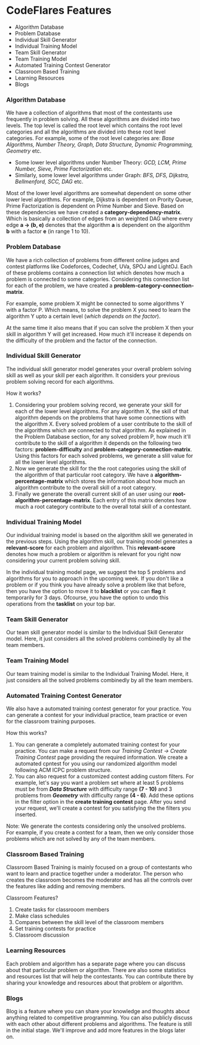 
# CodeFlares Features

 - Algorithm Database
 - Problem Database
 - Individual Skill Generator
 - Individual Training Model
 - Team Skill Generator
 - Team Training Model
 - Automated Training Contest Generator
 - Classroom Based Training
 - Learning Resources
 - Blogs
 
### Algorithm Database
We have a collection of algorithms that most of the contestants use frequently in problem solving. All these algorithms are divided into two levels. The top level is called the root level which contains the root level categories and all the algorithms are divided into these root level categories.
For example, some of the root level categories are: *Base Algorithms, Number Theory, Graph, Data Structure, Dynamic Programming, Geometry* etc.
 - Some lower level algorithms under Number Theory: *GCD, LCM, Prime Number, Sieve, Prime Factorization* etc.
 - Similarly, some lower level algorithms under Graph: *BFS, DFS, Dijkstra, Bellmenford, SCC, DAG* etc.

Most of the lower level algorithms are somewhat dependent on some other lower level algorithms. For example, Dijkstra is dependent on Prority Queue, Prime Factorization is dependent on Prime Number and Sieve. Based on these dependencies we have created a **category-dependency-matrix**. Which is basically a collection of edges from an weighted DAG where every edge **a -> (b, e)** denotes that the algorithm **a** is dependent on the algorithm **b** with a factor **e** (in range 1 to 10).

### Problem Database
We have a rich collection of problems from different online judges and contest platforms like Codeforces, Codechef, UVa, SPOJ and LightOJ. Each of these problems contains a connection list which denotes how much a problem is connected to some categories. Considering this connection list for each of the problem, we have created a **problem-category-connection-matrix**.

For example, some problem X might be connected to some algorithms Y with a factor  P. Which means, to solve the problem X you need to learn the algorithm Y upto a certain level (*which depends on the factor*).

At the same time it also means that if you can solve the problem X then your skill in algorithm Y will get increased. How much it'll increase it depends on the difficulty of the problem and the factor of the connection.

### Individual Skill Generator
The individual skill generator model generates your overall problem solving skill as well as your skill per each algorithm. It considers your previous problem solving record for each algorithms.

How it works?

1. Considering your problem solving record, we generate your skill for each of the lower level algorithms. For any algorithm X, the skill of that algorithm depends on the problems that have some connections with the algorithm X. Every solved problem of a user contribute to the skill of the algorithms which are connected to that algorithm. As explained in the Problem Database section, for any solved problem P, how much it'll contribute to the skill of a algorithm it depends on the following two factors: **problem-difficulty** and **problem-category-connection-matrix**. Using this factors for each solved problems, we generate a slill value for all the lower level algorithms.
3. Now we generate the skill for the the root categories using the skill of the algorithm of that particular root category. We have a **algorithm-percentage-matrix** which stores the information about how much an algorithm contribute to the overall skill of a root category.
4. Finally we generate the overall current skill of an user using our **root-algorithm-percentage-matrix**. Each entry of this matrix denotes how much a root category contribute to the overall total skill of a contestant.

 ### Individual Training Model
Our individual training model is based on the algorithm skill we generated in the previous steps. Using the algorithm skill, our training model generates a **relevant-score** for each problem and algorithm. This **relevant-score** denotes how much a problem or algorithm is relevant for you right now considering your current problem solving skill.

In the individual training model page, we suggest the top 5 problems and algorithms for you to approach in the upcoming week. If you don't like a problem or if you think you have already solve a problem like that before, then you have the option to move it to **blacklist** or you can **flag** it temporarily for 3 days. Ofcourse, you have the option to undo this operations from the **tasklist** on your top bar.

### Team Skill Generator
Our team skill generator model is similar to the Individual Skill Generator model. Here, it just considers all the solved problems combinedly by all the team members.

### Team Training Model
Our team training model is similar to the Individual Training Model. Here, it just considers all the solved problems combinedly by all the team members.

### Automated Training Contest Generator
We also have a automated training contest generator for your practice. You can generate a contest for your individual practice, team practice or even for the classroom training purposes.

How this works?

1. You can generate a completely automated training contest for your practice. You can make a request from our *Training Contest -> Create Training Contest* page providing the required information. We create a automated cpntest for you using our randomized algorithm model following ACM ICPC problem structure.
2. You can also request for a customized contest adding custom filters. For example, let's say you want a problem set where at least 5 problems must be from ***Data Structure*** with difficulty range **(7 - 10)** and 3 problems from ***Geometry*** with difficulty range **(4 - 6)**. Add these options in the filter option in the **create training contest** page. After you send your request, we'll create a contest for you satisfying the the filters you inserted.

Note: We generate the contests considering only the unsolved problems. For example, if you create a contest for a team, then we only consider those problems which are not solved by any of the team members.

### Classroom Based Training
Classroom Based Training is mainly focused on a group of contestants who want to learn and practice together under a moderator. The person who creates the classroom becomes the moderator and has all the controls over the features like adding and removing members.

Classroom Features?
1. Create tasks for classrooom members
2. Make class schedules
3. Compares between the skill level of the classroom members
4. Set training contests for practice
5. Classroom discussion

### Learning Resources
Each problem and algorithm has a separate page where you can discuss about that particular problem or algorithm. There are also some statistics and resources list that will help the contestants. You can contribute there by sharing your knowledge and resources about that problem or algorithm.

### Blogs
Blog is a feature where you can share your knowledge and thoughts about anything related to competitive programming. You can also publicly discuss with each other about different problems and algorithms. The feature is still in the initial stage. We'll improve and add more features in the blogs later on.
